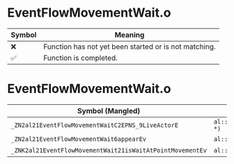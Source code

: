 # EventFlowMovementWait.o
| Symbol | Meaning 
| ------------- | ------------- 
| :x: | Function has not yet been started or is not matching. 
| :white_check_mark: | Function is completed. 


# EventFlowMovementWait.o
| Symbol (Mangled) | Symbol (Demangled) | Decompiled? |
| ------------- |  ------------- | ------------- |
| `_ZN2al21EventFlowMovementWaitC2EPNS_9LiveActorE` | `al::EventFlowMovementWait::EventFlowMovementWait(al::LiveActor *)` | :white_check_mark: |
| `_ZN2al21EventFlowMovementWait6appearEv` | `al::EventFlowMovementWait::appear(void)` | :white_check_mark: |
| `_ZNK2al21EventFlowMovementWait21isWaitAtPointMovementEv` | `al::EventFlowMovementWait::isWaitAtPointMovement(void)const` | :white_check_mark: |
